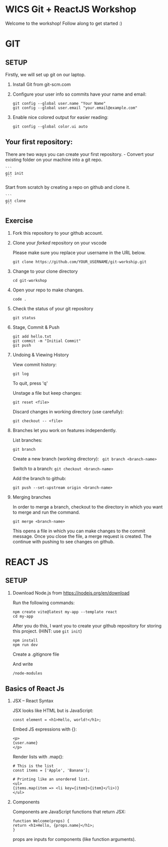 # WICS Git + ReactJS Workshop

Welcome to the workshop!
Follow along to get started :)

# GIT

## SETUP

Firstly, we will set up git on our laptop.

1. Install Git from git-scm.com

2. Configure your user info so commits have your name and email:

    ```
    git config --global user.name "Your Name"
    git config --global user.email "your.email@example.com"
    ```

3. Enable nice colored output for easier reading:

    ```
    git config --global color.ui auto
    ```


## Your first repository:

There are two ways you can create your first repository.
    - Convert your existing folder on your machine into a git repo.

    ```
    git init
    ```

Start from scratch by creating a repo on github and clone it.

    ``` 
    git clone
    ```

## Exercise

1. Fork this repository to your github account.

2. Clone your _forked_ repository on your vscode

    Please make sure you replace your username in the URL below.

    ```
    git clone https://github.com/YOUR_USERNAME/git-workship.git
    ```

4. Change to your clone directory

    ```
    cd git-workshop
    ```

5. Open your repo to make changes.

    ```
    code .
    ```

6. Check the status of your git repository

    ```
    git status
    ```

7. Stage, Commit & Push

    ```
    git add hello.txt
    git commit -m "Initial Commit"
    git push
    ```

8. Undoing & Viewing History

    View commit history:

    ```
    git log
    ```
    To quit, press 'q'

    Unstage a file but keep changes:

    ```
    git reset <file>
    ```

    Discard changes in working directory (use carefully):

    ```
    git checkout -- <file>
    ```

9. Branches let you work on features independently.

    List branches:
    ```
    git branch
    ```

    Create a new branch (working directory):
    ``` git branch <branch-name>```

    Switch to a branch:
    ```git checkout <branch-name>```

    Add the branch to github:
    ```
    git push --set-upstream origin <branch-name>
    ```

10. Merging branches

    In order to merge a branch, checkout to the directory in which you want to merge <branch-name> and run the command.

    ```
    git merge <branch-name>
    ```

    This opens a file in which you can make changes to the commit message. Once you close the file, a merge request is created. The continue with pushing to see changes on github.

# REACT JS

## SETUP

1. Download Node.js from https://nodejs.org/en/download

    Run the following commands:

    ```
    npm create vite@latest my-app --template react
    cd my-app
    ```

    After you do this, I want you to create your github repository for storing this project. (HINT: use ```git init```)

    ```
    npm install
    npm run dev
    ```

    Create a .gitignore file

    And write
    
    ```
    /node-modules
    ```

## Basics of React Js

1. JSX – React Syntax

    JSX looks like HTML but is JavaScript:

    ```
    const element = <h1>Hello, world!</h1>;
    ```

    Embed JS expressions with {}:

    ```
    <p>
    {user.name}
    </p>
    ```

    Render lists with .map():
    ```
    # This is the list
    const items = ['Apple', 'Banana'];

    # Printing like an unordered list.
    <ul>
    {items.map(item => <li key={item}>{item}</li>)}
    </ul>
    ```

2. Components

   Components are JavaScript functions that return JSX:
    
    ```
    function Welcome(props) {
    return <h1>Hello, {props.name}</h1>;
    }
    ```

    props are inputs for components (like function arguments).


